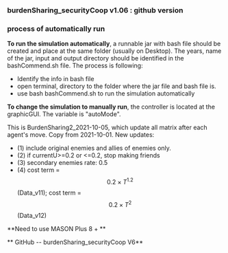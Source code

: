 ### burdenSharing_securityCoop v1.06 : github version



### process of automatically run

**To run the simulation automatically**, a runnable jar with bash file should be created and place at the same folder (usually on Desktop). The years, name of the jar, input and output directory should be identified in the bashCommend.sh file. The process is following:
* Identify the info in bash file
* open terminal, directory to the folder where the jar file and bash file is.
* use bash bashCommend.sh to run the simulation automatically

**To change the simulation to manually run**, the controller is located at the graphicGUI. The variable is "autoMode".

This is BurdenSharing2_2021-10-05, which update all matrix after each agent's move. Copy from 2021-10-01.
New updates: 
* (1) include original enemies and allies of enemies only. 
* (2) if currentU>=0.2 or <=0.2, stop making friends
* (3) secondary enemies rate: 0.5
* (4) cost term = $$0.2 \times T^{1.2}$$ (Data_v11); cost term = $$0.2 \times T^2$$ (Data_v12)



**Need to use MASON Plus 8 + **

** GitHub -- burdenSharing_securityCoop V6**


